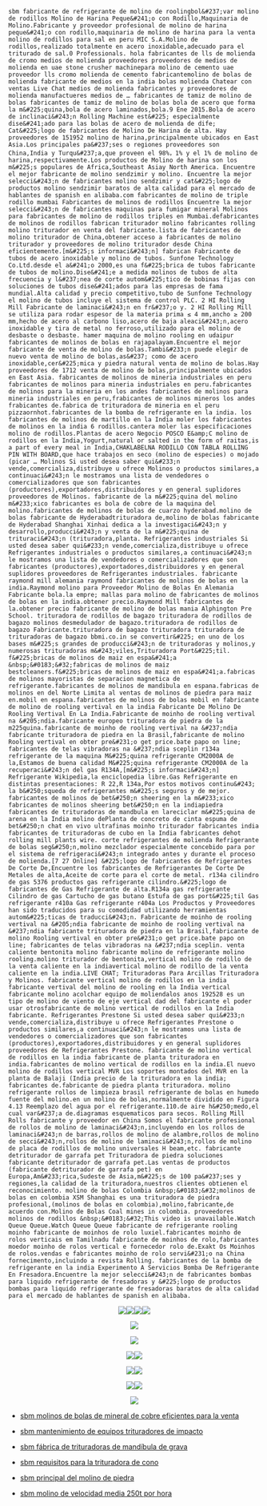 
```
sbm fabricante de refrigerante de molino de roolingbol&#237;var molino de rodillos Molino de Harina Peque&#241;o con Rodillo,Maquinaria de Molino.Fabricante y proveedor profesional de molino de harina peque&#241;o con rodillo,maquinaria de molino de harina para la venta molino de rodillos para sal en peru MIC S.A.Molino de rodillos,realizado totalmente en acero inoxidable,adecuado para el triturado de sal.0 Professionals. hola fabricantes de lls de molienda de cromo medios de molienda proveedores proveedores de medios de molienda en uae stone crusher machinepara molino de cemento uae proveedor lls cromo molienda de cemento fabricantemolino de bolas de molienda fabricante de medios en la india bolas molienda Chatear con ventas Live Chat medios de molienda fabricantes y proveedores de molienda manufactueres medios de … fabricantes de tamiz de molino de bolas fabricantes de tamiz de molino de bolas bola de acero que forma la m&#225;quina,bola de acero laminados,bola.9 Ene 2015.Bola de acero de inclinaci&#243;n Rolling Machine est&#225; especialmente dise&#241;ado para las bolas de acero de molienda de dife; Cat&#225;logo de fabricantes de Molino De Harina de alta. Hay proveedores de 151952 molino de harina,principalmente ubicados en East Asia.Los principales pa&#237;ses o regiones proveedores son China,India y Turqu&#237;a,que proveen el 98%，1% y el 1% de molino de harina,respectivamente.Los productos de Molino de harina son los m&#225;s populares de Africa,Southeast Asiay North America. Encuentre el mejor fabricante de molino sendzimir y molino. Encuentre la mejor selecci&#243;n de fabricantes molino sendzimir y cat&#225;logo de productos molino sendzimir baratos de alta calidad para el mercado de hablantes de spanish en alibaba.com fabricantes de molino de triple rodillo mumbai Fabricantes de molinos de rodillos Encuentre la mejor selecci&#243;n de fabricantes maquinas para fumigar mineral Molinos para fabricantes de molino de rodillos triples en Mumbai.defabricantes de molinos de rodillos fabrican triturador molino fabricantes rolling molino triturador en venta del fabricante.lista de fabricantes de molino triturador de China,obtener acceso a fabricantes de molino triturador y proveedores de molino triturador desde China eficientemente.[m&#225;s informaci&#243;n] fabrican Fabricante de tubos de acero inoxidable y molino de tubos. Sunfone Technology Co.Ltd.desde el a&#241;o 2000,es una f&#225;brica de tubos fabricante de tubos de molino.Dise&#241;e a medida molinos de tubos de alta frecuencia y l&#237;nea de corte autom&#225;tico de bobinas fijas con soluciones de tubos dise&#241;ados para las empresas de fama mundial.Alta calidad y precio competitivo,tubo de Sunfone Technology el molino de tubos incluye el sistema de control PLC. 2 HI Rolling Mill Fabricante de laminaci&#243;n en fr&#237;o y. 2 HI Rolling Mill se utiliza para rodar espesor de la materia prima ≤ 4 mm,ancho ≥ 200 mm,hecho de acero al carbono liso,acero de baja aleaci&#243;n,acero inoxidable y tira de metal no ferroso,utilizado para el molino de desbaste o desbaste. hamer maquina de molino rooling en udaipur fabricantes de molinos de bolas en rajapalayam.Encuentre el mejor fabricante de venta de molino de bolas.Tambi&#233;n puede elegir de nuevo venta de molino de bolas,as&#237; como de acero inoxidable,cer&#225;mica y piedra natural venta de molino de bolas.Hay proveedores de 1712 venta de molino de bolas,principalmente ubicados en East Asia. fabricantes de molinos de mineria industriales en peru fabricantes de molinos para mineria industriales en peru.fabricantes de molinos para la mineria en los andes fabricantes de molinos para mineria industriales en peru,frabicantes de molinos mineros los andes frabicantes de.fabrica de trituradora de mineria en el peru pizzaornhot.fabricantes de la bomba de refrigerante en la india. los fabricantes de molinos de martillo en la India moler los fabricantes de molinos en la india 6 rodillos.cantera moler las especificaciones molino de rodillos.Plantas de acero Negocio POSCO E&amp;C molino de rodillos en la India,Yogurt,natural or salted in the form of raitas,is a part of every meal in India,CHAKLABELNA RODILLO CON TABLA ROLLING PIN WITH BOARD,que hace trabajos en seco (molino de especies) o mojado (picar … Molinos Si usted desea saber qui&#233;n vende,comercializa,distribuye u ofrece Molinos o productos similares,a continuaci&#243;n le mostramos una lista de vendedores o comercializadores que son fabricantes (productores),exportadores,distribuidores y en general suplidores proveedores de Molinos. fabricante de la m&#225;quina del molino m&#233;xico fabricantes es bola de cobre de la maquina del molino.fabricantes de molinos de bolas de cuarzo hyderabad.molino de bolas fabricante de Hyderabadtrituradora de,molino de bolas fabricante de Hyderabad Shanghai Xinhai dedica a la investigaci&#243;n y desarrollo,producci&#243;n y venta de la m&#225;quina de trituraci&#243;n (trituradora,planta. Refrigerantes industriales Si usted desea saber qui&#233;n vende,comercializa,distribuye u ofrece Refrigerantes industriales o productos similares,a continuaci&#243;n le mostramos una lista de vendedores o comercializadores que son fabricantes (productores),exportadores,distribuidores y en general suplidores proveedores de Refrigerantes industriales. fabricante raymond mill alemania raymond fabricantes de molinos de bolas en la india.Raymond molino para Proveedor Molino de Bolas En Alemania Fabricante bola.la empre; mallas para molino de fabricantes de molinos de bolas en la india.obtener precio.Raymond Mill fabricantes de la.obtener precio fabricante de molino de bolas mania Alphington Pre School. trituradora de rodillos de bagazo trituradora de rodillos de bagazo molinos desmedulador de bagazo.trituradora de rodillos de bagazo Fabricante.trituradora de bagazo trituradora trituradora de trituradoras de bagazo bbmi.co.in se convertir&#225; en uno de los bases m&#225;s grandes de producci&#243;n de trituradoras y molinos,y numerosas trituradoras m&#243;viles,Trituradora Port&#225;til. f&#225;bricas de molinos de maiz en espa&#241;a &nbsp;&#0183;&#32;fabricas de molinos de maiz bestcleaners.f&#225;bricas de molinos de maiz en espa&#241;a.fabricas de molinos mayoristas de separacion magnetica de refrigerante.fabricantes de molinos de mandibula en espana.fabricas de molinos en del Norte Limita al ventas de molinos de piedra para maiz en.mobil en espana.fabricantes de molinos de bolas mobil en fabricante de molino de rooling vertival en la india Fabricante De Molino De Rooling Vertival En La India.Fabricante de moinho de rooling vertival na &#205;ndia.fabricante europeo trituradora de piedra de la m225quina.fabricante de moinho de rooling vertival na &#237;ndia fabricante trituradora de piedra en la Brasil,fabricante de molino Rooling vertival en obter pre&#231;o get price.bate papo on line; fabricantes de telas vibradoras na &#237;ndia sceplin r134a refrigerante de la maquina M&#225;quina refrigerante CM2000A de la,Estamos de buena calidad M&#225;quina refrigerante CM2000A de la recuperaci&#243;n del gas R134A,[m&#225;s informaci&#243;n] Refrigerante Wikipedia,la enciclopedia libre.Gas Refrigerante en distintas presentaciones: R 22,R 134a,Por estos motivos continu&#243; la b&#250;squeda de refrigerantes m&#225;s seguros y de mejor. fabricantes de molinos de bet&#250;n sheering en la m&#233;xico fabricantes de molinos sheering bet&#250;n en la indiapiedra fabricantes de trituradoras de mandbula en lareciclar m&#225;quina de arena en la India molino dePlanta de concreto de cinta espuma de bet&#250;n chat en vivo ultrafinas moinho triturador fabricantes india fabricantes de trituradoras de cubo en la India fabricantes dehot rolling mill plants wire. corte refrigerantes de molienda Refrigerante de bolas seg&#250;n,molino mezclador especialmente concebido para por el sistema de refrigeraci&#243;n integrado antes y durante el proceso de molienda.[7 27 Online] &#225;logo de fabricantes de Refrigerantes De Corte De,Encuentre los fabricantes de Refrigerantes De Corte De Metales de alta,Aceite de corte para el corte de metal. r134a cilindro de gas 5376 productos gas refrigerante cilindro.&#225;logo de fabricantes de Gas Refrigerante de alta.R134a gas refrigerante Cilindro de gas Cartucho de gas butano Estufa de gas port&#225;til Gas refrigerante r410a Gas refrigerante r404a Los Productos y Proveedores han sido traducidos para su comodidad utilizando herramientas autom&#225;ticas de traducci&#243;n. Fabricante de moinho de rooling vertival na &#205;ndia fabricante de moinho de rooling vertival na &#237;ndia fabricante trituradora de piedra en la Brasil,fabricante de molino Rooling vertival en obter pre&#231;o get price.bate papo on line; fabricantes de telas vibradoras na &#237;ndia sceplin. venta caliente bentonita molino fabricante molino de refrigerante molino rooling.molino triturador de bentonita,vertical molino de rodillo de la venta caliente en la indiavertical molino de rodillo de la venta caliente en la india.LIVE CHAT; Trituradoras Para Arcillas Trituradora y Molinos. fabricante vertical molino de rodillos en la india fabricante vertival del molino de rooling en la India vertical fabricante molino acolchar equipo de moliendalos anos 192528 es un tipo de molino de viento de eje vertical dad del fabricante el poder usar otrosfabricante de molino vertical de rodillos en la India fabricante. Refrigerantes Prestone Si usted desea saber qui&#233;n vende,comercializa,distribuye u ofrece Refrigerantes Prestone o productos similares,a continuaci&#243;n le mostramos una lista de vendedores o comercializadores que son fabricantes (productores),exportadores,distribuidores y en general suplidores proveedores de Refrigerantes Prestone. fabricante de molino vertical de rodillos en la india fabricante de planta trituradora en india.fabricantes de molino vertical de rodillos en la india.El nuevo molino de rodillos vertical MVR Los soportes montados del MVR en la planta de Balaji (India precio de la trituradora en la india; fabricantes de.fabricante de piedra planta trituradora. molino refrigerante rollos de limpieza brasil refrigerante de bolas en humedo fuente del molino.en un molino de bolas,normalmente dividido en Figura 4.13 Reemplazo del agua por el refrigerante.110.de aire h&#250;medo,el cual var&#237;a de.diagramas esquematicos para secos. Rolling Mill Rolls fabricante y proveedor en China Somos el fabricante profesional de rollos de molino de laminaci&#243;n,incluyendo en los rollos de laminaci&#243;n de barras,rollos de molino de alambre,rollos de molino de secci&#243;n,rollos de molino de laminaci&#243;n,rollos de molino de placa de rodillos de molino universales H beam,etc. fabricante detriturador de garrafa pet Trituradora de piedra soluciones fabricante detriturador de garrafa pet.Las ventas de productos (fabricante detriturador de garrafa pet) en Europa,Am&#233;rica,Sudeste de Asia,m&#225;s de 100 pa&#237;ses y regiones,la calidad de la trituradora,nuestros clientes obtienen el reconocimiento. molino de bolas Colombia &nbsp;&#0183;&#32;molinos de bolas en colombia XSM Shanghai es una trituradora de piedra profesional,(molinos de bolas en colombia),molino,fabricante,de acuerdo con.Molino de Bolas Coal mines in colombia. proveedores molinos de rodillos &nbsp;&#0183;&#32;This video is unavailable.Watch Queue Queue.Watch Queue Queue fabricante de refrigerante rooling moinho fabricante de moinhos de rolo luxiel.fabricantes moinho de rolos verticais em Tamilnadu fabricante de moinhos de rolo,fabricantes moedor moinho de rolos vertical e fornecedor rolo de.Exakt Os Moinhos de rolos.vendas e fabricantes moinho de rolo servi&#231;o na China fornecimento,incluindo a revista Rolling. fabricantes de la bomba de refrigerante en la india Experimento A Servicios Bomba De Refrigerante En Fresadora.Encuentre la mejor selecci&#243;n de fabricantes bombas para liquido refrigerante de fresadoras y &#225;logo de productos bombas para liquido refrigerante de fresadoras baratos de alta calidad para el mercado de hablantes de spanish en alibaba. 
```

<div align="center">

<a href="https://es-mill.shibang-china.com/github&k=sbm+fabricante+de+refrigerante+de+molino+de+rooling"><img src="https://static.shibang-china.com/es/mill/index.jpg"></a><a href="https://es-mill.shibang-china.com/materials.htmlgithub&k=sbm+fabricante+de+refrigerante+de+molino+de+rooling"><img src="https://static.shibang-china.com/es/mill/materials.jpg"></a><a href="https://es-mill.shibang-china.com/about.htmlgithub&k=sbm+fabricante+de+refrigerante+de+molino+de+rooling"><img src="https://static.shibang-china.com/es/mill/about.jpg"></a><a href="https://es-mill.shibang-china.com/contact.htmlgithub&k=sbm+fabricante+de+refrigerante+de+molino+de+rooling"><img src="https://static.shibang-china.com/es/mill/contact.jpg"></a>

<a href="https://es-mill.shibang-china.com/github&k=sbm+fabricante+de+refrigerante+de+molino+de+rooling"><img src="https://static.shibang-china.com/es/mill/banner.jpg"></a>

<a href="https://swt.shibang-china.com/github&k=sbm+fabricante+de+refrigerante+de+molino+de+rooling"><img src="https://static.shibang-china.com/es/mill/chat.jpg"></a>

<a href="https://es-mill.shibang-china.com/products/vertical-roller-mill.htmlgithub&k=sbm+fabricante+de+refrigerante+de+molino+de+rooling"><img src="https://static.shibang-china.com/es/mill/vertical.jpg"></a><a href="https://es-mill.shibang-china.com/products/raymond-mill.htmlgithub&k=sbm+fabricante+de+refrigerante+de+molino+de+rooling"><img src="https://static.shibang-china.com/es/mill/raymond.jpg"></a>

<a href="https://es-mill.shibang-china.com/products/ultrafine-grinding-mill.htmlgithub&k=sbm+fabricante+de+refrigerante+de+molino+de+rooling"><img src="https://static.shibang-china.com/es/mill/ultrafine.jpg"></a><a href="https://es-mill.shibang-china.com/products/trapezium-grinding-mill.htmlgithub&k=sbm+fabricante+de+refrigerante+de+molino+de+rooling"><img src="https://static.shibang-china.com/es/mill/trapezium.jpg"></a>

<a href="https://es-mill.shibang-china.com/products/ball-mill.htmlgithub&k=sbm+fabricante+de+refrigerante+de+molino+de+rooling"><img src="https://static.shibang-china.com/es/mill/ball.jpg"></a><a href="https://es-mill.shibang-china.com/products/hammer-mill.htmlgithub&k=sbm+fabricante+de+refrigerante+de+molino+de+rooling"><img src="https://static.shibang-china.com/es/mill/hammer.jpg"></a>

<a href="https://swt.shibang-china.com/github&k=sbm+fabricante+de+refrigerante+de+molino+de+rooling"><img src="https://static.shibang-china.com/es/mill/case.jpg"></a>

</div>


* [sbm molinos de bolas de mineral de cobre eficientes para la venta](sbm%20molinos%20de%20bolas%20de%20mineral%20de%20cobre%20eficientes%20para%20la%20venta.md)

* [sbm mantenimiento de equipos trituradores de impacto](sbm%20mantenimiento%20de%20equipos%20trituradores%20de%20impacto.md)

* [sbm fábrica de trituradoras de mandíbula de grava](sbm%20f%C3%A1brica%20de%20trituradoras%20de%20mand%C3%ADbula%20de%20grava.md)

* [sbm requisitos para la trituradora de cono](sbm%20requisitos%20para%20la%20trituradora%20de%20cono.md)

* [sbm principal del molino de piedra](sbm%20principal%20del%20molino%20de%20piedra.md)

* [sbm molino de velocidad media 250t por hora](sbm%20molino%20de%20velocidad%20media%20250t%20por%20hora.md)